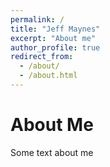 ```yaml
---
permalink: /
title: "Jeff Maynes"
excerpt: "About me"
author_profile: true
redirect_from: 
  - /about/
  - /about.html
---
```


About Me
======

Some text about me
